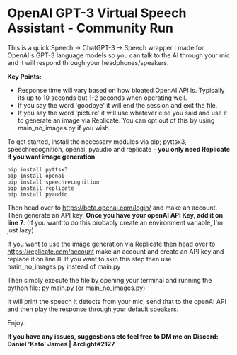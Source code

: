 # OpenAI GPT-3 Virtual Speech Assistant - Community Run
This is a quick Speech -> ChatGPT-3 -> Speech wrapper I made for OpenAI's GPT-3 language models so you can talk to the AI through your mic and it will respond through your headphones/speakers.

**Key Points:**

- Response time will vary based on how bloated OpenAI API is. Typically its up to 10 seconds but 1-2 seconds when operating well.
- If you say the word 'goodbye' it will end the session and exit the file.
- If you say the word 'picture' it will use whatever else you said and use it to generate an image via Replicate. You can opt out of this by using main_no_images.py if you wish.

To get started, install the necessary modules via pip; pyttsx3, speechrecognition, openai, pyaudio and replicate - **you only need Replicate if you want image generation**.
```
pip install pyttsx3
pip install openai
pip install speechrecognition
pip install replicate
pip install pyaudio   
```

Then head over to https://beta.openai.com/login/ and make an account. Then generate an API key. **Once you have your openAI API Key, add it on line 7**. (If you want to do this probably create an environment variable, I'm just lazy)

If you want to use the image generation via Replicate then head over to https://replicate.com/account make an account and create an API key and replace it on line 8. If you want to skip this step then use main_no_images.py instead of main.py

Then simply execute the file by opening your terminal and running the python file:
py main.py (or main_no_images.py)

It will print the speech it detects from your mic, send that to the openAI API and then play the response through your default speakers.

Enjoy.

**If you have any issues, suggestions etc feel free to DM me on Discord: Daniel 'Kato' James | Arclight#2127**

